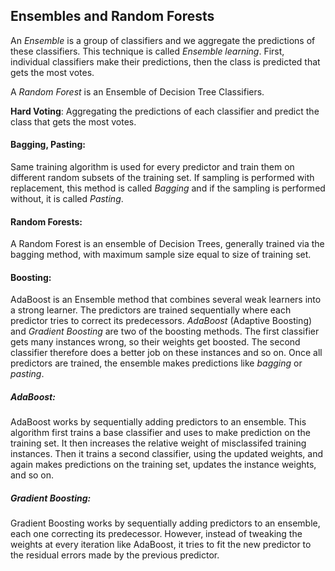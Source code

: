 ## Ensembles and Random Forests

An <i>Ensemble</i> is a group of classifiers and we aggregate the predictions of these classifiers. This technique is called <i>Ensemble learning</i>. First, individual classifiers make their predictions, then the class is predicted that gets the most votes.

A <i>Random Forest</i> is an Ensemble of Decision Tree Classifiers.

<b>Hard Voting</b>: Aggregating the predictions of each classifier and predict the class that gets the most votes.

#### Bagging, Pasting:
Same training algorithm is used for every predictor and train them on different random subsets of the training set. If sampling is performed with replacement, this method is called <i>Bagging</i> and if the sampling is performed without, it is called <i>Pasting</i>.

#### Random Forests:
A Random Forest is an ensemble of Decision Trees, generally trained via the bagging method, with maximum sample size equal to size of training set.

#### Boosting:
AdaBoost is an Ensemble method that combines several weak learners into a strong learner. The predictors are trained sequentially where each predictor tries to correct its predecessors. <i>AdaBoost</i> (Adaptive Boosting) and <i>Gradient Boosting</i> are two of the boosting methods.
The first classifier gets many instances wrong, so their weights get boosted. The second classifier therefore does a better job on these instances and so on. Once all predictors are trained, the ensemble makes predictions like <i> bagging</i> or <i>pasting</i>.

##### AdaBoost:
AdaBoost works by sequentially adding predictors to an ensemble. This algorithm first trains a base classifier and uses to make prediction on the training set. It then increases the relative weight of misclassifed training instances. Then it trains a second classifier, using the updated weights, and again makes predictions on the training set, updates the instance weights, and so on.

##### Gradient Boosting:
Gradient Boosting works by sequentially adding predictors to an ensemble, each one correcting its predecessor. However, instead of tweaking the weights at every iteration like AdaBoost, it tries to fit the new predictor to the residual errors made by the previous predictor.
